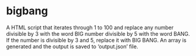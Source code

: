 # bigbang
A HTML script that iterates through 1 to 100 and replace any number divisible by 3 with the word BIG number divisible by 5 with the word BANG. If the number is divisible by 3 and 5, replace it with BIG BANG. An array is generated and the output is saved to ‘output.json’ file.
